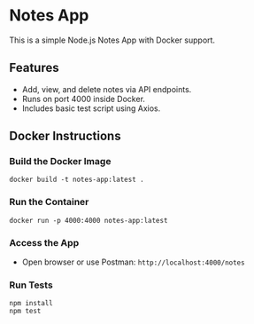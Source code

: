 # Notes App

This is a simple Node.js Notes App with Docker support.

## Features
- Add, view, and delete notes via API endpoints.
- Runs on port 4000 inside Docker.
- Includes basic test script using Axios.

## Docker Instructions

### Build the Docker Image
```
docker build -t notes-app:latest .
```

### Run the Container
```
docker run -p 4000:4000 notes-app:latest
```

### Access the App
- Open browser or use Postman: `http://localhost:4000/notes`

### Run Tests
```
npm install
npm test
```
